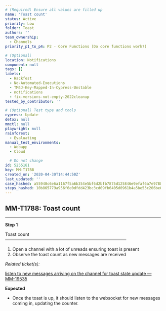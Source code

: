 ```yaml
---
# (Required) Ensure all values are filled up
name: 'Toast count'
status: Active
priority: Low
folder: Toast
authors: ''
team_ownership:
  - Channels
priority_p1_to_p4: P2 - Core Functions (Do core functions work?)

# (Optional)
location: Notifications
component: null
tags: []
labels:
  - Hackfest
  - No-Automated-Executions
  - TM4J-Key-Mapped-In-Cypress-Unstable
  - notifications
  - fix-versions-not-empty-2022cleanup
tested_by_contributor: ''

# (Optional) Test type and tools
cypress: Update
detox: null
mmctl: null
playwright: null
rainforest:
  - Evaluating
manual_test_environments:
  - Webapp
  - Cloud

  # Do not change
id: 5255181
key: MM-T1788
created_on: '2020-04-30T14:44:50Z'
last_updated: ''
case_hashed: a55940c6e6a1167f5a6b354e5bf6d2bfb7875d125846e9efaf6a7e97881647d2c2315bc41a250e93ae4810b8f81806f6
steps_hashed: 10b865779a956f6e0dfdd423bc3cd09fb6405d0961b4a5be53c206be034450d94bf7ba149b18e1b16ff4bb47ab6126e7
---
```


<!-- (Auto-generated) Based on frontmatter's "key" and "name" -->

## MM-T1788: Toast count

---

**Step 1**

Toast count\
————————————————————————————

1. Open a channel with a lot of unreads ensuring toast is present
2. Observe the toast count as new messages are received

_Related ticket(s):_

[listen to new messages arriving on the channel for toast state update — MM-19535](https://mattermost.atlassian.net/browse/MM-19535)

**Expected**

- Once the toast is up, it should listen to the websocket for new messages coming in, updating the counter.
